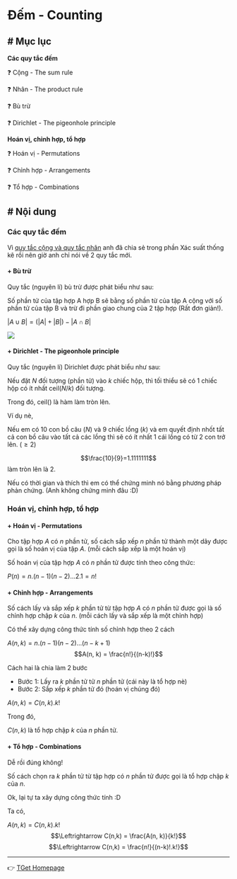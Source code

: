 # Đếm - Counting
## # Mục lục

**Các quy tắc đếm**

:question: Cộng - The sum rule

:question: Nhân - The product rule

:question: Bù trừ

:question: Dirichlet - The pigeonhole principle

**Hoán vị, chỉnh hợp, tổ hợp**

:question: Hoán vị - Permutations

:question: Chỉnh hợp - Arrangements

:question: Tổ hợp - Combinations

## # Nội dung
### Các quy tắc đếm
Vì [quy tắc cộng và quy tắc nhân](ProbabilityStatistics/combinatory) anh đã chia sẻ trong phần Xác suất thống kê rồi nên giờ anh chỉ nói về 2 quy tắc mới.

#### + Bù trừ
Quy tắc (nguyên lí) bù trừ được phát biểu như sau:

Số phần tử của tập hợp A hợp B sẽ bằng số phần từ của tập A cộng với số phần tử của tập B và trừ đi phần giao chung của 2 tập hợp (Rất đơn giản!).

$\lvert A \cup B \rvert = (\lvert A\rvert + \lvert B\rvert) - \lvert A\cap B\rvert$

![](https://upload.wikimedia.org/wikipedia/commons/9/99/Venn0001.svg)

#### + Dirichlet - The pigeonhole principle
Quy tắc (nguyên lí) Dirichlet được phát biểu như sau:

Nếu đặt $N$ đối tượng (phần tử) vào $k$ chiếc hộp, thì tối thiểu sẽ có 1 chiếc hộp có ít nhất $\textrm{ceil}(N/k)$ đối tượng.

Trong đó, ceil() là hàm làm tròn lên.

Ví dụ nè,

Nếu em có 10 con bồ câu ($N$) và 9 chiếc lồng ($k$) và em quyết định nhốt tất cả con bồ câu vào tất cả các lồng thì sẽ có ít nhất 1 cái lồng có từ 2 con trở lên. ($\geq 2$)

$$\frac{10}{9}=1.1111111$$ làm tròn lên là 2.

Nếu có thời gian và thích thì em có thể chứng minh nó bằng phương pháp phản chứng. (Anh không chứng minh đâu :D)

### Hoán vị, chỉnh hợp, tổ hợp
#### + Hoán vị - Permutations
Cho tập hợp $A$ có $n$ phần tử, số cách sắp xếp $n$ phần tử thành một dãy được gọi là số hoán vị của tập $A$. (mỗi cách sắp xếp là một hoán vị)

Số hoán vị của tập hợp $A$ có $n$ phần tử được tính theo công thức:

$P(n) = n.(n-1)(n-2)...2.1 = n!$

#### + Chỉnh hợp - Arrangements
Số cách lấy và sắp xếp $k$ phần tử từ tập hợp $A$ có $n$ phần tử được gọi là số chỉnh hợp chập $k$ của $n$. (mỗi cách lấy và sắp xếp là một chỉnh hợp)

Có thể xây dựng công thức tính số chỉnh hợp theo 2 cách

$A(n, k) = n.(n-1)(n-2)...(n-k+1)$
$$A(n, k) = \frac{n!}{(n-k)!}$$

Cách hai là chia làm 2 bước
- Bước 1: Lấy ra $k$ phần tử tử $n$ phần tử (cái này là tổ hợp nè)
- Bước 2: Sắp xếp $k$ phần tử đó (hoán vị chúng đó)

$A(n,k) = C(n, k).k!$

Trong đó,

$C(n, k)$ là tổ hợp chập $k$ của $n$ phần tử.

#### + Tổ hợp - Combinations
Dễ rồi đúng không!

Số cách chọn ra $k$ phần tử từ tập hợp có $n$ phần tử được gọi là tổ hợp chập $k$ của $n$.

Ok, lại tự ta xây dựng công thức tính :D

Ta có,

$A(n,k) = C(n, k).k!$
$$\Leftrightarrow C(n,k) = \frac{A(n, k)}{k!}$$
$$\Leftrightarrow C(n,k) = \frac{n!}{(n-k)!.k!}$$

___
:point_right: [TGet Homepage](/#toán-rời-rạc-discrete-mathematics)
